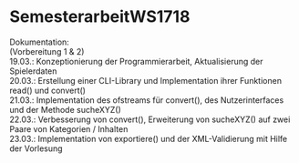# SemesterarbeitWS1718

Dokumentation: <br>
(Vorbereitung 1 & 2) <br>
19.03.: Konzeptionierung der Programmierarbeit, Aktualisierung der Spielerdaten <br>
20.03.: Erstellung einer CLI-Library und Implementation ihrer Funktionen read() und convert() <br>
21.03.: Implementation des ofstreams für convert(), des Nutzerinterfaces und der Methode sucheXYZ() <br>
22.03.: Verbesserung von convert(), Erweiterung von sucheXYZ() auf zwei Paare von Kategorien / Inhalten <br>
23.03.: Implementation von exportiere() und der XML-Validierung mit Hilfe der Vorlesung <br>
